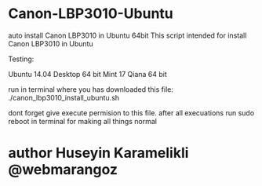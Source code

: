 Canon-LBP3010-Ubuntu
====================

auto install Canon LBP3010 in Ubuntu 64bit
This script intended for install Canon LBP3010 in Ubuntu

Testing:

Ubuntu 14.04 Desktop 64 bit
Mint 17 Qiana    64 bit



run in terminal where you has downloaded this file:
./canon_lbp3010_install_ubuntu.sh 

dont forget give execute permision to this file.
after all execuations run 
sudo reboot 
in terminal for making all things normal


# author Huseyin Karamelikli @webmarangoz
